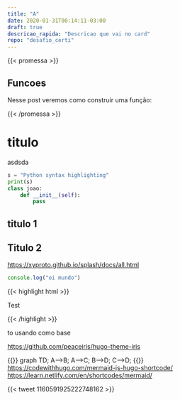 ```yaml
---
title: "A"
date: 2020-01-31T00:14:11-03:00
draft: true
descricao_rapida: "Descricao que vai no card"
repo: "desafio_certi"
---
```


{{< promessa >}}
   <h2> Funcoes </h2>
  
  <p> Nesse post veremos como construir uma função: </p>

{{< /promessa >}}

# titulo
asdsda

```py
s = "Python syntax highlighting"
print(s)
class joao:
    def __init__(self):
        pass
```
## titulo 1
## Titulo 2
https://xyproto.github.io/splash/docs/all.html
```js
console.log("oi mundo")
```
{{< highlight html >}}

<title>Example HTML5 Document</title>
Test

{{< /highlight >}}

to usando como base

https://github.com/peaceiris/hugo-theme-iris

{{<mermaid>}}
graph TD;
  A-->B;
  A-->C;
  B-->D;
  C-->D;
{{</mermaid>}}
https://codewithhugo.com/mermaid-js-hugo-shortcode/
https://learn.netlify.com/en/shortcodes/mermaid/





{{< tweet 1160591925222748162 >}}



